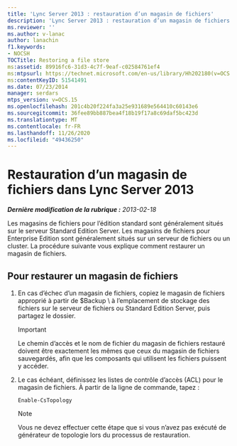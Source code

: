 ```yaml
---
title: 'Lync Server 2013 : restauration d’un magasin de fichiers'
description: 'Lync Server 2013 : restauration d’un magasin de fichiers.'
ms.reviewer: ''
ms.author: v-lanac
author: lanachin
f1.keywords:
- NOCSH
TOCTitle: Restoring a file store
ms:assetid: 89916fc6-31d3-4c7f-9eaf-c02584761ef4
ms:mtpsurl: https://technet.microsoft.com/en-us/library/Hh202180(v=OCS.15)
ms:contentKeyID: 51541491
ms.date: 07/23/2014
manager: serdars
mtps_version: v=OCS.15
ms.openlocfilehash: 201c4b20f224fa3a25e931689e564410c60143e6
ms.sourcegitcommit: 36fee89bb887bea4f18b19f17a8c69daf5bc423d
ms.translationtype: MT
ms.contentlocale: fr-FR
ms.lasthandoff: 11/26/2020
ms.locfileid: "49436250"
---
```

# <a name="restoring-a-file-store-in-lync-server-2013"></a>Restauration d’un magasin de fichiers dans Lync Server 2013

<div data-xmlns="http://www.w3.org/1999/xhtml">

<div class="topic" data-xmlns="http://www.w3.org/1999/xhtml" data-msxsl="urn:schemas-microsoft-com:xslt" data-cs="https://msdn.microsoft.com/">

<div data-asp="https://msdn2.microsoft.com/asp">



</div>

<div id="mainSection">

<div id="mainBody">

<span> </span>

_**Dernière modification de la rubrique :** 2013-02-18_

Les magasins de fichiers pour l’édition standard sont généralement situés sur le serveur Standard Edition Server. Les magasins de fichiers pour Enterprise Edition sont généralement situés sur un serveur de fichiers ou un cluster. La procédure suivante vous explique comment restaurer un magasin de fichiers.

<div>

## <a name="to-restore-a-file-store"></a>Pour restaurer un magasin de fichiers

1.  En cas d’échec d’un magasin de fichiers, copiez le magasin de fichiers approprié à partir de $Backup \\ à l’emplacement de stockage des fichiers sur le serveur de fichiers ou Standard Edition Server, puis partagez le dossier.
    
    <div>
    

    > [!IMPORTANT]  
    > Le chemin d’accès et le nom de fichier du magasin de fichiers restauré doivent être exactement les mêmes que ceux du magasin de fichiers sauvegardés, afin que les composants qui utilisent les fichiers puissent y accéder.

    
    </div>

2.  Le cas échéant, définissez les listes de contrôle d’accès (ACL) pour le magasin de fichiers. À partir de la ligne de commande, tapez :
    
        Enable-CsTopology
    
    <div>
    

    > [!NOTE]  
    > Vous ne devez effectuer cette étape que si vous n’avez pas exécuté de générateur de topologie lors du processus de restauration.

    
    </div>

</div>

</div>

<span> </span>

</div>

</div>

</div>

